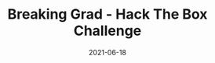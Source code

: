 ---
layout: single
title: '<span class="hackthebox">Breaking Grad - Hack The Box Challenge</span>'
excerpt: "Breaking Grad is a web challenge where you will have to exploit a prototype pollution vulnerability and get a rce."
date: 2021-06-18
header:
  teaser: /assets/images/htb-writeup-breaking-grad/icon.png
  teaser_home_page: true
  image_description: breaking grad hack the box
  icon: /assets/images/hackthebox.webp
  icon_description: hackthebox
categories:
  - hackthebox
  - challenge
tags:  
  - web
  - scripting
  - nodejs
  - prototype-pollution
  - rce
toc: true
toc_label: "Content"
toc_sticky: true
show_time: false
layout: encrypted/breaking-grad
permalink: "/htb-writeup-breaking-grad/"
show_time: false
---